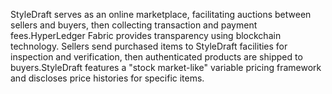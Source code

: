 StyleDraft serves as an online marketplace, facilitating auctions between sellers and buyers, then collecting transaction and payment fees.HyperLedger Fabric provides transparency using blockchain technology. Sellers send purchased items to StyleDraft facilities for inspection and verification, then authenticated products are shipped to buyers.StyleDraft features a "stock market-like" variable pricing framework and discloses price histories for specific items.
